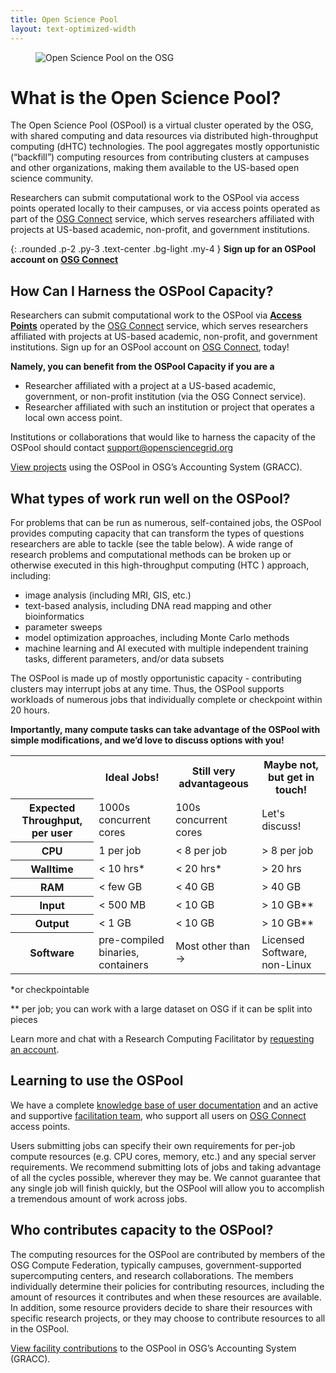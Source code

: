 ```yaml
---
title: Open Science Pool
layout: text-optimized-width
---
```


<figure class="figure">
  <img src="{{site.baseurl}}/assets/images/OSGPools.jpg" class="figure-img img-fluid rounded" alt="Open Science Pool on the OSG">
</figure>

# What is the Open Science Pool?

The Open Science Pool (OSPool) is a virtual cluster operated by the OSG, 
with shared computing and data resources via distributed high-throughput 
computing (dHTC) technologies. The pool aggregates mostly opportunistic 
(“backfill”) computing resources from contributing clusters at campuses 
and other organizations, making them available to the US-based open science 
community.

Researchers can submit computational work to the OSPool via access points 
operated locally to their campuses, or via access points operated as part 
of the [OSG Connect](https://connect.osg-htc.org/) service, which serves researchers affiliated with 
projects at US-based academic, non-profit, and government institutions.

{: .rounded .p-2 .py-3 .text-center .bg-light .my-4 }
__Sign up for an OSPool account on__ <a class="ms-2 btn btn-secondary" href="https://connect.osg-htc.org"><b>OSG Connect</b></a>


## How Can I Harness the OSPool Capacity?

Researchers can submit computational work to the OSPool via [__Access Points__](/services/access-point.html) operated by the  [OSG Connect](https://connect.osg-htc.org) service, which serves researchers affiliated with projects at US-based academic, non-profit, and government institutions. Sign up for an OSPool account on [OSG Connect](https://connect.osg-htc.org), today!

__Namely, you can benefit from the OSPool Capacity if you are a__

- Researcher affiliated with a project at a US-based academic, government, or non-profit institution (via the OSG Connect service).
- Researcher affiliated with such an institution or project that operates a local  own access point.

Institutions or collaborations that would like to harness the capacity of the OSPool should contact [support@opensciencegrid.org](mailto:support@opensciencegrid.org)

[View projects](https://gracc.opensciencegrid.org/d/000000037/payload-jobs-summary?orgId=1&var-ReportableVOName=osg&var-Project=All&var-Facility=All&var-User=All&var-ExitCode=All&var-Probe=All&var-interval=1d)
 using the OSPool in OSG’s Accounting System (GRACC).

## What types of work run well on the OSPool?

For problems that can be run as numerous, self-contained jobs, the OSPool provides computing capacity that can transform the types of questions researchers are able to tackle (see the table below). A wide range of research problems and computational methods can be broken up or otherwise executed in this high-throughput computing (HTC ) approach, including:

- image analysis (including MRI, GIS, etc.)
- text-based analysis, including DNA read mapping and other bioinformatics
- parameter sweeps
- model optimization approaches, including Monte Carlo methods
- machine learning and AI executed with multiple independent training tasks, different parameters, and/or data subsets

The OSPool is made up of mostly opportunistic capacity - contributing clusters may interrupt jobs at any time. Thus, the OSPool supports workloads of numerous jobs that individually complete or checkpoint within 20 hours. 

__Importantly, many compute tasks can take advantage of the OSPool with simple modifications, and we’d love to discuss options with you!__

<table class="table table-bordered table-striped">
<tbody>
<tr>
<th></th>
<th>Ideal Jobs!</th>
<th>Still very advantageous</th>
<th>Maybe not, but get in touch!</th>
</tr>
<tr>
<th>Expected Throughput, per user</th>
<td>1000s concurrent cores</td>
<td>100s concurrent cores</td>
<td>Let's discuss!</td>
</tr>
<tr>
<th>CPU</th>
<td>1 per job</td>
<td>< 8 per job</td>
<td>> 8 per job</td>
</tr>
<tr>
<th>Walltime</th>
<td>< 10 hrs*</td>
<td>< 20 hrs*</td>
<td>> 20 hrs</td>
</tr>
<tr>
<th>RAM</th>
<td>< few GB</td>
<td>< 40 GB</td>
<td>> 40 GB</td>
</tr>
<tr>
<th>Input</th>
<td>< 500 MB</td>
<td>< 10 GB</td>
<td>> 10 GB**</td>
</tr>
<tr>
<th>Output</th>
<td>< 1 GB</td>
<td>< 10 GB</td>
<td>> 10 GB**</td>
</tr>
<tr>
<th>Software</th>
<td>pre-compiled binaries, containers</td>
<td>Most other than &#8594;</td>
<td>Licensed Software, non-Linux</td>
</tr>
</tbody>
</table>

*or checkpointable

** per job; you can work with a large dataset on OSG if it can be split into pieces


Learn more and chat with a Research Computing Facilitator by [requesting an account](https://connect.osg-htc.org/).

## Learning to use the OSPool

We have a complete [knowledge base of user documentation](https://support.opensciencegrid.org/support/home)
and an active and supportive [facilitation team](https://support.opensciencegrid.org/support/solutions/articles/12000084585),
who support all users on [OSG Connect](https://connect.osg-htc.org/) access points.

Users submitting jobs can specify their own requirements for per-job compute resources (e.g. CPU cores, memory, etc.) and any special server requirements. We recommend submitting lots of jobs and taking advantage of all the cycles possible, wherever they may be. We cannot guarantee that any single job will finish quickly, but the OSPool will allow you to accomplish a tremendous amount of work across jobs.

## Who contributes capacity to the OSPool?

The computing resources for the OSPool are contributed by members of the OSG Compute Federation, typically campuses, government-supported supercomputing centers, and research collaborations. The members individually determine their policies for contributing resources, including the amount of resources it contributes and when these resources are available. In addition, some resource providers decide to share their resources with specific research projects, or they may choose to contribute resources to all in the OSPool.

[View facility contributions](https://gracc.opensciencegrid.org/d/000000043/pilot-jobs-summary?orgId=1&var-VOName=osg&var-Facility=All&var-ExitCode=All&var-Probe=All&var-interval=1d) to the OSPool in OSG’s Accounting System (GRACC).
